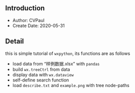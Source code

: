 ## Introduction
- Author: CVPaul
- Create Date: 2020-05-31
## Detail
this is simple tutorial of `wxpython`, its functions are as  follows
- load data from “样例数据.xlsx” with `pandas`
- build `wx.treeCtrl` from data
- display data with `wx.dataview`
- self-define search function
- load `describe.txt` and `example.png` with tree node-paths